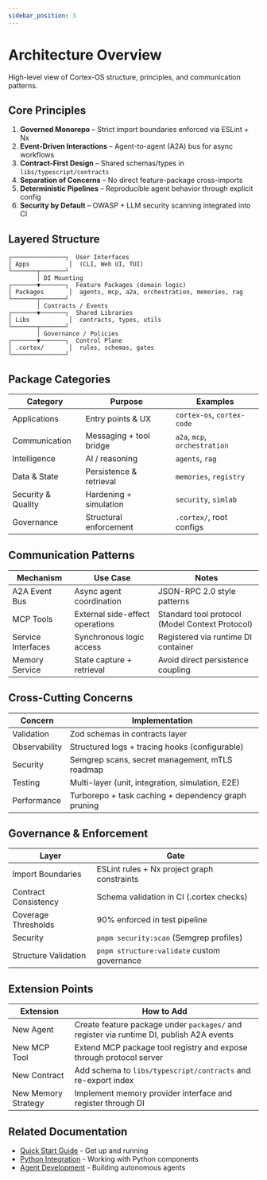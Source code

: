 ```yaml
---
sidebar_position: 3
---
```


# Architecture Overview

High-level view of Cortex-OS structure, principles, and communication patterns.

## Core Principles

1. **Governed Monorepo** – Strict import boundaries enforced via ESLint + Nx
2. **Event-Driven Interactions** – Agent-to-agent (A2A) bus for async workflows
3. **Contract-First Design** – Shared schemas/types in `libs/typescript/contracts`
4. **Separation of Concerns** – No direct feature-package cross-imports
5. **Deterministic Pipelines** – Reproducible agent behavior through explicit config
6. **Security by Default** – OWASP + LLM security scanning integrated into CI

## Layered Structure

```text
┌───────────────┐  User Interfaces
│ Apps           │  (CLI, Web UI, TUI)
└───────┬───────┘
        │ DI Mounting
┌───────▼───────┐  Feature Packages (domain logic)
│ Packages       │  agents, mcp, a2a, orchestration, memories, rag
└───────┬───────┘
        │ Contracts / Events
┌───────▼───────┐  Shared Libraries
│ Libs           │  contracts, types, utils
└───────┬───────┘
        │ Governance / Policies
┌───────▼───────┐  Control Plane
│ .cortex/       │  rules, schemas, gates
└───────────────┘
```

## Package Categories

| Category           | Purpose                 | Examples                                                 |
| ------------------ | ----------------------- | -------------------------------------------------------- |
| Applications       | Entry points & UX       | `cortex-os`, `cortex-code` |
| Communication      | Messaging + tool bridge | `a2a`, `mcp`, `orchestration`                            |
| Intelligence       | AI / reasoning          | `agents`, `rag`                                          |
| Data & State       | Persistence & retrieval | `memories`, `registry`                                   |
| Security & Quality | Hardening + simulation  | `security`, `simlab`                                     |
| Governance         | Structural enforcement  | `.cortex/`, root configs                                 |

## Communication Patterns

| Mechanism          | Use Case                        | Notes                                           |
| ------------------ | ------------------------------- | ----------------------------------------------- |
| A2A Event Bus      | Async agent coordination        | JSON-RPC 2.0 style patterns                     |
| MCP Tools          | External side-effect operations | Standard tool protocol (Model Context Protocol) |
| Service Interfaces | Synchronous logic access        | Registered via runtime DI container             |
| Memory Service     | State capture + retrieval       | Avoid direct persistence coupling               |

## Cross-Cutting Concerns

| Concern       | Implementation                                      |
| ------------- | --------------------------------------------------- |
| Validation    | Zod schemas in contracts layer                      |
| Observability | Structured logs + tracing hooks (configurable)      |
| Security      | Semgrep scans, secret management, mTLS roadmap      |
| Testing       | Multi-layer (unit, integration, simulation, E2E)    |
| Performance   | Turborepo + task caching + dependency graph pruning |

## Governance & Enforcement

| Layer                | Gate                                        |
| -------------------- | ------------------------------------------- |
| Import Boundaries    | ESLint rules + Nx project graph constraints |
| Contract Consistency | Schema validation in CI (.cortex checks)    |
| Coverage Thresholds  | 90% enforced in test pipeline               |
| Security             | `pnpm security:scan` (Semgrep profiles)     |
| Structure Validation | `pnpm structure:validate` custom governance |

## Extension Points

| Extension           | How to Add                                                                               |
| ------------------- | ---------------------------------------------------------------------------------------- |
| New Agent           | Create feature package under `packages/` and register via runtime DI, publish A2A events |
| New MCP Tool        | Extend MCP package tool registry and expose through protocol server                      |
| New Contract        | Add schema to `libs/typescript/contracts` and re-export index                            |
| New Memory Strategy | Implement memory provider interface and register through DI                              |

## Related Documentation

- [Quick Start Guide](./quick-start) - Get up and running
- [Python Integration](./python-integration) - Working with Python components
- [Agent Development](../agents/overview) - Building autonomous agents
